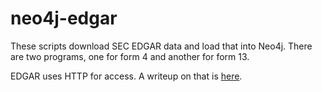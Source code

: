 # neo4j-edgar
These scripts download SEC EDGAR data and load that into Neo4j.  There are two programs, one for form 4 and another for form 13.

EDGAR uses HTTP for access.  A writeup on that is [here](https://www.sec.gov/edgar/searchedgar/accessing-edgar-data.htm).
